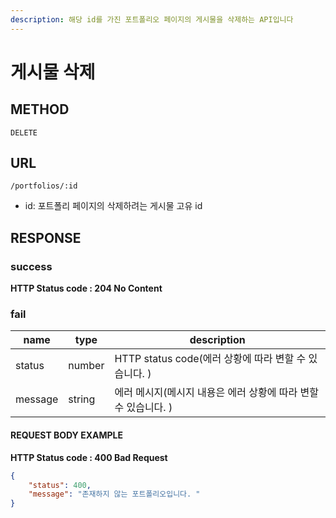 ```yaml
---
description: 해당 id를 가진 포트폴리오 페이지의 게시물을 삭제하는 API입니다
---
```


# 게시물 삭제

## METHOD

```text
DELETE
```

## URL

```text
/portfolios/:id
```

* id: 포트폴리 페이지의 삭제하려는 게시물 고유 id



## RESPONSE

### success

**HTTP Status code : 204 No Content**

### fail

| name    | type   | description                                                  |
| ------- | ------ | ------------------------------------------------------------ |
| status  | number | HTTP status code(에러 상황에 따라 변할 수 있습니다. )        |
| message | string | 에러 메시지(메시지 내용은 에러 상황에 따라 변할 수 있습니다. ) |

#### REQUEST BODY EXAMPLE

**HTTP Status code : 400 Bad Request**

```json
{
    "status": 400,
    "message": "존재하지 않는 포트폴리오입니다. "
}
```

